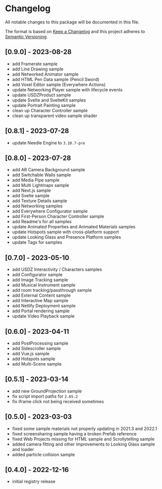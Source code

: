 # Changelog
All notable changes to this package will be documented in this file.

The format is based on [Keep a Changelog](http://keepachangelog.com/en/1.0.0/)
and this project adheres to [Semantic Versioning](http://semver.org/spec/v2.0.0.html).

## [0.9.0] - 2023-08-28
- add Framerate sample
- add Line Drawing sample
- add Networked Animator sample
- add HTML Pen Data sample (Pencil Sword)
- add Voxel Editor sample (Everywhere Actions)
- update Networking Player sample with lifecycle events
- update USDZProduct sample
- update Svelte and SvelteKit samples
- update Portrait Painting sample
- clean up Character Controller sample
- clean up transparent video sample shader

## [0.8.1] - 2023-07-28
- update Needle Engine to `3.10.7-pre`

## [0.8.0] - 2023-07-28
- add AR Camera Background sample
- add Switchable Walls sample
- add Media Pipe sample
- add Multi Lightmaps sample
- add Next.js sample
- add Svelte sample
- add Texture Details sample
- add Networking samples
- add Everywhere Configurator sample
- add First-Person Character Controller sample
- add Readme's for all samples
- update Animated Properties and Animated Materials samples
- update Hotspots sample with cross-platform support
- update Looking Glass and Presence Platform samples
- update Tags for samples

## [0.7.0] - 2023-05-10
- add USDZ Interactivity / Characters samples
- add Configurator sample
- add Image Tracking sample
- add Musical Instrument sample
- add room tracking/passthrough sample
- add External Content sample
- add Interactive Map sample
- add Netlify Deployment sample
- add Portal rendering sample
- update Video Playback sample

## [0.6.0] - 2023-04-11
- add PostProcessing sample
- add Sidescroller sample
- add Vue.js sample
- add Hotspots sample
- add Multi-Scene sample

## [0.5.1] - 2023-03-14
- add new GroundProjection sample
- fix script import paths for `2.65.2`
- fix iframe click not being received sometimes

## [0.5.0] - 2023-03-03
- fixed some sample materials not properly updating in 2021.3 and 2022.1
- fixed screensharing sample having a broken Prefab reference
- fixed Web Projects missing for HTML sample and Scrollytelling sample
- added camera fitting and other improvements to Looking Glass sample and loader
- added particle collision sample

## [0.4.0] - 2022-12-16
- initial registry release